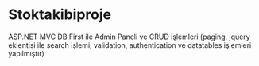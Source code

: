 # Stoktakibiproje
 ASP.NET MVC DB First ile Admin Paneli ve CRUD işlemleri (paging, jquery eklentisi ile search işlemi, validation, authentication ve datatables işlemleri yapılmıştır)
